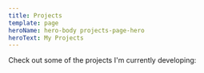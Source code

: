 ```yaml
---
title: Projects
template: page
heroName: hero-body projects-page-hero
heroText: My Projects
---
```


Check out some of the projects I'm currently developing:
